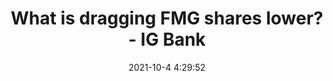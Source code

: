 ---
"title": "What is dragging FMG shares lower? - IG Bank"
"date": "2021-10-4 4:29:52"
"feed_name": "GOOGLENEWSMINING"
"feed_website": "https://news.google.com/search?q=mining%2Bincident&hl=en-US&gl=US&ceid=US:en"
"feed_rss": "https://news.google.com/rss/search?q=mining%2Bincident&hl=en-US&gl=US&ceid=US:en"
"link": "https://www.ig.com/en-ch/news-and-trade-ideas/what-is-dragging-fortescue-metals-group-shares-lower--211004"
"source": "{'href': 'https://www.ig.com', 'title': 'IG Bank'}"
"file": "_posts/2021-1-1-04484ae53a51512624bd700a3be713a0f352e786.md"
"accident": "0"
"drilling": "0"
"dead": "0"
"injured": "0"
"arrested": "0"
"where": "unknown site"
"causes": "unknown"
"place": "unknown place"
---